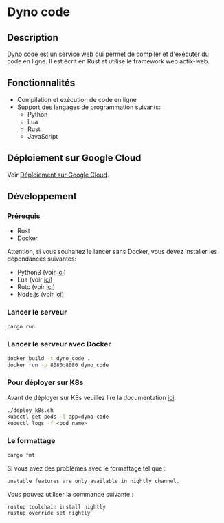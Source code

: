 # Dyno code

## Description

Dyno code est un service web qui permet de compiler et d'exécuter du code en ligne. Il est écrit en Rust et utilise le framework web actix-web.

## Fonctionnalités

- Compilation et exécution de code en ligne
- Support des langages de programmation suivants:
  - Python
  - Lua
  - Rust
  - JavaScript

## Déploiement sur Google Cloud

Voir [Déploiement sur Google Cloud](docs/google_cloud.md).

## Développement

### Prérequis

- Rust
- Docker

Attention, si vous souhaitez le lancer sans Docker, vous devez installer les dépendances suivantes:

- Python3 (voir [ici](https://www.python.org/downloads/))
- Lua (voir [ici](https://www.lua.org/download.html))
- Rutc (voir [ici](https://www.rust-lang.org/tools/install))
- Node.js (voir [ici](https://nodejs.org/en/download/))

### Lancer le serveur

```bash
cargo run
```

### Lancer le serveur avec Docker

```bash
docker build -t dyno_code .
docker run -p 8080:8080 dyno_code
```	

### Pour déployer sur K8s

Avant de déployer sur K8s veuillez lire la documentation [ici](docs/google_cloud.md).

```bash
./deploy_k8s.sh
kubectl get pods -l app=dyno-code
kubectl logs -f <pod_name>
```

### Le formattage

```bash
cargo fmt
```

Si vous avez des problèmes avec le formattage tel que :
  
```bash
unstable features are only available in nightly channel.
```

Vous pouvez utiliser la commande suivante :

```bash
rustup toolchain install nightly
rustup override set nightly
```
